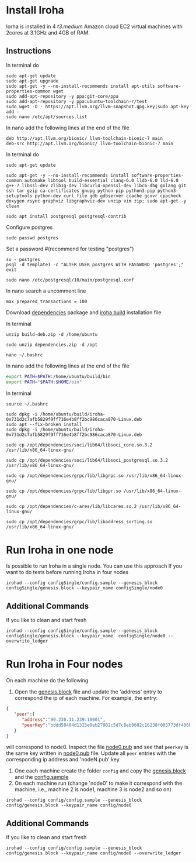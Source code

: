 # Install Iroha

Iorha is installed in 4 _t3.medium_ Amazon cloud EC2 virtual machines with 2cores at 3.1GHz and 4GB of RAM. 

## Instructions
In terminal do
```
sudo apt-get update
sudo apt-get upgrade
sudo apt-get -y --no-install-recommends install apt-utils software-properties-common wget
sudo add-apt-repository -y ppa:git-core/ppa
sudo add-apt-repository -y ppa:ubuntu-toolchain-r/test
sudo wget -O - https://apt.llvm.org/llvm-snapshot.gpg.key|sudo apt-key add -
sudo nano /etc/apt/sources.list
```
In nano add the following lines at the end of the file
```
deb http://apt.llvm.org/bionic/ llvm-toolchain-bionic-7 main
deb-src http://apt.llvm.org/bionic/ llvm-toolchain-bionic-7 main
```
In terminal do
```
sudo apt-get update

sudo apt-get -y --no-install-recommends install software-properties-common automake libtool build-essential clang-6.0 lldb-6.0 lld-6.0 g++-7 libssl-dev zlib1g-dev libcurl4-openssl-dev libc6-dbg golang git ssh tar gzip ca-certificates gnupg python-pip python3-pip python3-setuptools python-dev curl file gdb gdbserver ccache gcovr cppcheck doxygen rsync graphviz libgraphviz-dev unzip vim zip; sudo apt-get -y clean

sudo apt install postgresql postgresql-contrib
```
Configure postgres
```
sudo passwd postgres
```
Set a password #(recommend for testing "postgres")
```
su - postgres
psql -d template1 -c "ALTER USER postgres WITH PASSWORD 'postgres';"
exit

sudo nano /etc/postgresql/10/main/postgresql.conf
```
In nano search a uncomment line
```
max_prepared_transactions = 100
```
Download [dependencies](https://www.dropbox.com/s/6f8azu8yotcz5ic/dependencies.zip?dl=0) 
package and [iroha build](https://www.dropbox.com/s/yx5cjavxvnk3exh/build-deb.zip?dl=0) installation file

In terminal
```
unzip build-deb.zip -d /home/ubuntu

sudo unzip dependencies.zip -d /opt

nano ~/.bashrc
```
In nano add the following lines at the end of the file
```bash
export PATH=$PATH:/home/ubuntu/build/bin
export PATH="$PATH:$HOME/bin"
```
In terminal
```
source ~/.bashrc

sudo dpkg -i /home/ubuntu/build/iroha-0x731d2c7afb5829f9ff716e4b8ff2bc986caca870-Linux.deb
sudo apt --fix-broken install
sudo dpkg -i /home/ubuntu/build/iroha-0x731d2c7afb5829f9ff716e4b8ff2bc986caca870-Linux.deb

sudo cp /opt/dependencies/soci/lib64/libsoci_core.so.3.2 /usr/lib/x86_64-linux-gnu/

sudo cp /opt/dependencies/soci/lib64/libsoci_postgresql.so.3.2 /usr/lib/x86_64-linux-gnu/

sudo cp /opt/dependencies/grpc/lib/libgrpc.so /usr/lib/x86_64-linux-gnu/

sudo cp /opt/dependencies/grpc/lib/libgpr.so /usr/lib/x86_64-linux-gnu/

sudo cp /opt/dependencies/c-ares/lib/libcares.so.2 /usr/lib/x86_64-linux-gnu/

sudo cp /opt/dependencies/grpc/lib/libaddress_sorting.so /usr/lib/x86_64-linux-gnu/
```

# Run Iroha in one node
Is possible to run Iroha in a single node. You can use this approach If you want to do tests before 
running Iroha in four nodes
```
irohad --config configSingle/config.sample --genesis_block configSingle/genesis.block --keypair_name configSingle/node0
```

## Additional Commands
If you like to clean and start fresh
```
irohad --config configSingle/config.sample --genesis_block configSingle/genesis.block --keypair_name  configSingle/node0 --overwrite_ledger
```

# Run Iroha in Four nodes
On each machine do the following
1. Open the [genesis.block](genesis.block) file and update the 'address' entry to correspond the ip of each machine.
 For example, the entry:
```json
{
   "peer":{
      "address":"99.230.31.239:10001",
      "peerKey":"bddd58404d1315e0eb27902c5d7c8eb0602c16238f005773df406bc191308929"
   }
}                            
```
will correspond to node0. Inspect the file [node0.pub](node0.pub) and see that `peerkey` is the same key written 
in [node0.pub](node0.pub) file. Update all `peer` entries with the corresponding ip address and 'nodeN.pub' key


1. One each machine create the folder `config` and copy the [genesis.block](genesis.block) and the 
[config.sample](config.sample)
3. On each machine run (change 'node0' to make it correspond with the machine, i.e., machine 2 is node1, 
machine 3 is node2 and so on)
```
irohad --config config/config.sample --genesis_block config/genesis.block --keypair_name config/node0
```

## Additional Commands
If you like to clean and start fresh
```
irohad --config config/config.sample --genesis_block config/genesis.block --keypair_name config/node0 --overwrite_ledger
```
